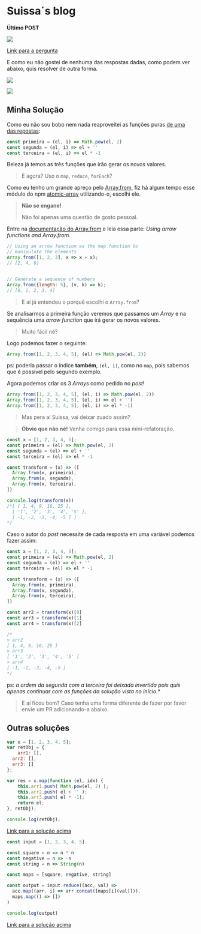 # Suissa´s blog

**Último POST**


![](https://raw.githubusercontent.com/suissa/blog/master/images/fb-desafio-array.png)

[Link para a pergunta](https://www.facebook.com/groups/nodejsbrasil/permalink/938231559643465/)

E como eu não gostei de nenhuma das respostas dadas, como podem ver abaixo, quis resolver de outra forma.


![](https://raw.githubusercontent.com/suissa/blog/master/images/fb-desafio-array1.png)

![](https://raw.githubusercontent.com/suissa/blog/master/images/fb-desafio-array2.png)

## Minha Solução

Como eu não sou bobo nem nada reaproveitei as funções puras [de uma das repostas](https://jsfiddle.net/y6obeg0t/):


```js
const primeira = (el, i) => Math.pow(el, 2)
const segunda = (el, i) => el + ''
const terceira = (el, i) => el * -1
```

Beleza já temos as três funções que irão gerar os novos valores.

> E agora? Uso o `map`, `reduce`, `forEach`?

Como eu tenho um grande apreço pelo [Array.from](https://developer.mozilla.org/en-US/docs/Web/JavaScript/Reference/Global_Objects/Array/from), fiz há algum tempo esse módulo do npm [atomic-array](https://www.npmjs.com/package/atomic-array) utilizando-o, escolhi ele.

> **Não se engane!** 
> 
> Não foi apenas uma questão de gosto pessoal.


Entre na [documentação do Array.from](https://developer.mozilla.org/en-US/docs/Web/JavaScript/Reference/Global_Objects/Array/from) e leia essa parte: *Using arrow functions and Array.from*.

```js
// Using an arrow function as the map function to
// manipulate the elements
Array.from([1, 2, 3], x => x + x);      
// [2, 4, 6]


// Generate a sequence of numbers
Array.from({length: 5}, (v, k) => k);    
// [0, 1, 2, 3, 4]
```

> E aí já entendeu o porquê escolhi o `Array.from`?


Se analisarmos a primeira função veremos que passamos um *Array* e na sequência uma *arrow function* que irá gerar os novos valores.

> Muito fácil né?


Logo podemos fazer o seguinte:

```js
Array.from([1, 2, 3, 4, 5], (el) => Math.pow(el, 2))
```

ps: poderia passar o índice **também**, `(el, i)`, como no `map`, pois sabemos que é possível pelo segundo exemplo.

Agora podemos criar os 3 *Arrays* como pedido no *post*!

```js
Array.from([1, 2, 3, 4, 5], (el, i) => Math.pow(el, 2))
Array.from([1, 2, 3, 4, 5], (el, i) => el + '')
Array.from([1, 2, 3, 4, 5], (el, i) => el * -1)
```

> Mas pera aí Suissa, vai deixar zuado assim?

> **Óbvio que não né!** Venha comigo para essa mini-refatoração.


```js
const x = [1, 2, 3, 4, 5];
const primeira = (el) => Math.pow(el, 2)
const segunda = (el) => el + ''
const terceira = (el) => el * -1

const transform = (x) => ([
  Array.from(x, primeira),
  Array.from(x, segunda),
  Array.from(x, terceira),
])

console.log(transform(x))
/*[ [ 1, 4, 9, 16, 25 ],
  [ '1', '2', '3', '4', '5' ],
  [ -1, -2, -3, -4, -5 ] ]
*/
```

Caso o autor do *post* necessite de cada resposta em uma variável podemos fazer assim:


```js
const x = [1, 2, 3, 4, 5];
const primeira = (el) => Math.pow(el, 2)
const segunda = (el) => el + ''
const terceira = (el) => el * -1

const transform = (x) => ([
  Array.from(x, primeira),
  Array.from(x, segunda),
  Array.from(x, terceira),
])

const arr2 = transform(x)[0]
const arr3 = transform(x)[1]
const arr4 = transform(x)[2]

/*
> arr2
[ 1, 4, 9, 16, 25 ]
> arr3
[ '1', '2', '3', '4', '5' ]
> arr4
[ -1, -2, -3, -4, -5 ]
*/
```

ps: *a ordem da segunda com a terceira foi deixada invertida pois quis apenas continuar com as funções da solução vista no início.**

> E aí ficou bom? Caso tenha uma forma diferente de fazer por favor envie um PR adicionando-a abaixo.


## Outras soluções


```js
var x = [1, 2, 3, 4, 5];
var retObj = {
    arr1: [],
  arr2: [],
  arr3: []
};

var res = x.map(function (el, idx) {
    this.arr1.push( Math.pow(el, 2) );
    this.arr2.push( el + '' );
    this.arr3.push( el * -1);
    return el;
}, retObj);

console.log(retObj);
```
[Link para a solução acima](https://jsfiddle.net/y6obeg0t/)


```js
const input = [1, 2, 3, 4, 5]

const square = n => n * n
const negative = n => -n
const string = n => String(n)

const maps = [square, negative, string]

const output = input.reduce((acc, val) =>
  acc.map((arr, i) => arr.concat([maps[i](val)])),
  maps.map(() => [])
)

console.log(output)
```
[Link para a solução acima](https://repl.it/EmaG/2)



